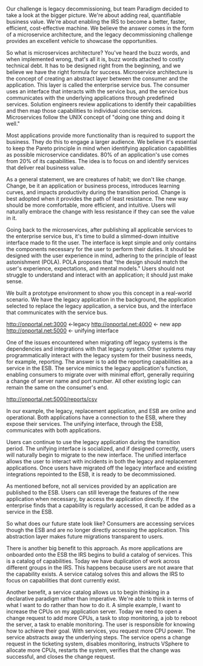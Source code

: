 Our challenge is legacy decommissioning, but team Paradigm decided to take a look at the bigger picture. We're about adding real, quantifiable business value. We're about enabling the IRS to become a better, faster, efficient, cost-effective machine. We believe the answer comes in the form of a microservice architecture, and the legacy decommissioning challenge provides an excellent vehicle to showcase the opportunities.

So what is microservices architecture? You've heard the buzz words, and when implemented wrong, that's all it is, buzz words attached to costly technical debt. It has to be designed right from the beginning, and we believe we have the right formula for success. Microservice architecture is the concept of creating an abstract layer between the consumer and the application. This layer is called the enterprise service bus. The consumer uses an interface that interacts with the service bus, and the service bus communicates with the underlying applications through predefined services. Solution engineers review applications to identify their capabilities and then map those capabilities to individual concise services. Microservices follow the UNIX concept of "doing one thing and doing it well."

Most applications provide more functionality than is required to support the business. They do this to engage a larger audience. We believe it's essential to keep the Pareto principle in mind when identifying application capabilities as possible microservice candidates. 80% of an application's use comes from 20% of its capabilities. The idea is to focus on and identify services that deliver real business value.

As a general statement, we are creatures of habit; we don't like change.
Change, be it an application or business process, introduces learning curves, and impacts productivity during the transition period. Change is best adopted when it provides the path of least resistance. The new way should be more comfortable, more efficient, and intuitive. Users will naturally embrace the change with less resistance if they can see the value in it.

Going back to the microservices, after publishing all applicable services to the enterprise service bus, it's time to build a slimmed-down intuitive interface made to fit the user. The interface is kept simple and only contains the components necessary for the user to perform their duties. It should be designed with the user experience in mind, adhering to the principle of least astonishment (POLA). POLA proposes that "the design should match the user's experience, expectations, and mental models." Users should not struggle to understand and interact with an application; it should just make sense.

We built a prototype environment to show you this concept in a real-world scenario. We have the legacy application in the background, the application selected to replace the legacy application, a service bus, and the interface that communicates with the service bus.

http://onportal.net:3000 <-legacy
http://onportal.net:4000 <- new app
http://onportal.net:5000 <- unifying interface

One of the issues encountered when migrating off legacy systems is the dependencies and integrations with that legacy system. Other systems may programmatically interact with the legacy system for their business needs, for example, reporting. The answer is to add the reporting capabilities as a service in the ESB. The service mimics the legacy application's function, enabling consumers to migrate over with minimal effort, generally requiring a change of server name and port number. All other existing logic can remain the same on the consumer's end.

http://onportal.net:5000/reports/csv

In our example, the legacy, replacement application, and ESB are online and operational. Both applications have a connection to the ESB, where they expose their services. The unifying interface, through the ESB, communicates with both applications.

Users can continue to use the legacy application during the transition period. The unifying interface is socialized, and if designed correctly, users will naturally begin to migrate to the new interface. The unified interface allows the user to interact with incidents in both the legacy and replacement applications. Once users have migrated off the legacy interface and existing integrations repointed to the ESB, it is ready to be decommissioned.

As mentioned before, not all services provided by an application are published to the ESB. Users can still leverage the features of the new application when necessary, by access the application directly. If the enterprise finds that a capability is regularly accessed, it can be added as a service in the ESB.

So what does our future state look like? Consumers are accessing services though the ESB and are no longer directly accessing the application. This abstraction layer makes future migrations transparent to users.

There is another big benefit to this approach. As more applications are onboarded onto the ESB the IRS begins to build a catalog of services. This is a catalog of capabilities. Today we have duplication of work across different groups in the IRS. This happens because users are not aware that the capability exists. A service catalog solves this and allows the IRS to focus on capabilities that dont currently exist.

Another benefit, a service catalog allows us to begin thinking in a declarative paradigm rather than imperative. We're able to think in terms of what I want to do rather than how to do it. A simple example, I want to increase the CPUs on my application server. Today we need to open a change request to add more CPUs, a task to stop monitoring, a job to reboot the server, a task to enable monitoring. The user is responsible for knowing how to achieve their goal. With services, you request more CPU power. The service abstracts away the underlying steps. The service opens a change request in the ticketing system, disables monitoring, instructs VSphere to allocate more CPUs, restarts the system, verifies that the change was successful, and closes the change request.
